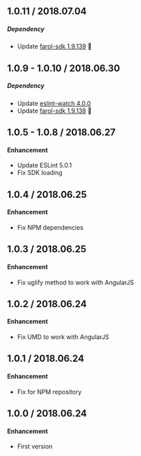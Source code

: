 ## 1.0.11 / 2018.07.04
##### Dependency
- Update [farol-sdk 1.9.139](https://bitbucket.org/menvia/farol-sdk-javascript/src/master/CHANGELOG.md) 🚀

## 1.0.9 - 1.0.10 / 2018.06.30
##### Dependency
- Update [eslint-watch 4.0.0](https://github.com/rizowski/eslint-watch/releases)
- Update [farol-sdk 1.9.138](https://bitbucket.org/menvia/farol-sdk-javascript/src/master/CHANGELOG.md) 🚀

## 1.0.5 - 1.0.8 / 2018.06.27
#### Enhancement
- Update ESLint 5.0.1
- Fix SDK loading

## 1.0.4 / 2018.06.25
#### Enhancement
- Fix NPM dependencies

## 1.0.3 / 2018.06.25
#### Enhancement
- Fix uglify method to work with AngularJS

## 1.0.2 / 2018.06.24
#### Enhancement
- Fix UMD to work with AngularJS

## 1.0.1 / 2018.06.24
#### Enhancement
- Fix for NPM repository

## 1.0.0 / 2018.06.24
#### Enhancement
- First version
